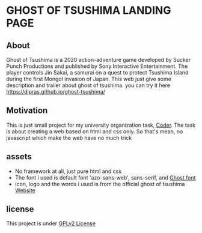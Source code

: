 # GHOST OF TSUSHIMA LANDING PAGE
## About
Ghost of Tsushima is a 2020 action-adventure game developed by Sucker Punch Productions and published by Sony Interactive Entertainment. The player controls Jin Sakai, a samurai on a quest to protect Tsushima Island during the first Mongol invasion of Japan. This web just give some description and trailer about ghost of tsushima. you can try it here https://dipras.github.io/ghost-tsushima/

## Motivation
This is just small project for my university organization task, [Coder](https://coder-telkomsby.com/). The task is about creating a web based on html and css only. So that's mean, no javascript which make the web have no much trick

## assets
- No framework at all, just pure html and css
- The font i used is default font 'azo-sans-web', sans-serif, and [Ghost font](https://fontmeme.com/fonts/tsushima-font/)
- icon, logo and the words i used is from the official ghost of tsushima [Website](https://www.suckerpunch.com/category/games/ghostoftsushima/)

## license
This project is under [GPLv2 License](https://www.gnu.org/licenses/old-licenses/gpl-2.0.html)